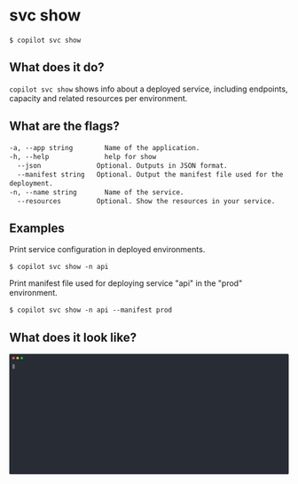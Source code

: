 # svc show
```console
$ copilot svc show
```

## What does it do?

`copilot svc show` shows info about a deployed service, including endpoints, capacity and related resources per environment.

## What are the flags?

```
-a, --app string        Name of the application.
-h, --help              help for show
  --json              Optional. Outputs in JSON format.
  --manifest string   Optional. Output the manifest file used for the deployment.
-n, --name string       Name of the service.
  --resources         Optional. Show the resources in your service.
```

## Examples
Print service configuration in deployed environments.
```console
$ copilot svc show -n api
```

Print manifest file used for deploying service "api" in the "prod" environment.
```console
$ copilot svc show -n api --manifest prod
```

## What does it look like?

![Running copilot svc show](https://raw.githubusercontent.com/kohidave/copilot-demos/master/svc-show.svg?sanitize=true)